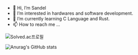 - 👋 Hi, I’m Sandel
- 👀 I’m interested in hardwares and software development.
- 🌱 I’m currently learning C Language and Rust.
- 📫 How to reach me ...

![Solved.ac프로필](http://mazassumnida.wtf/api/v2/generate_badge?boj=temeraireeurus)

![Anurag's GitHub stats](https://github-readme-stats.vercel.app/api?username=Sandelbaum&show_icons=true&theme=radical)
<!---
Sandelbaum/Sandelbaum is a ✨ special ✨ repository because its `README.md` (this file) appears on your GitHub profile.
You can click the Preview link to take a look at your changes.
--->
